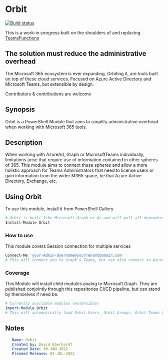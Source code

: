 # Orbit

[![Build status](https://ci.appveyor.com/api/projects/status/7yb9er834qod0xvw?svg=true)](https://ci.appveyor.com/project/Name/templatepowershellmodule)

This is a work-in-progress built on the shoulders of and replacing [TeamsFunctions](https://github.com/DEberhardt/TeamsFunctions)

## The solution must reduce the administrative overhead

The Microsoft 365 ecosystem is ever expanding. Orbiting it, are tools built on top of these cloud services. Focused on Azure Active Directory and Microsoft Teams, but extensible by design.

Contributors & contributions are welcome

## Synopsis

Orbit is a PowerShell Module that aims to simplify administrative overhead when working with Microsoft 365 tools.

## Description

When working with AzureAd, Graph or MicrosoftTeams individually, limitations arise that require use of information contained in other spheres of 365. This module aims to connect these spheres and allow a more holistic approach for Teams Administrators that need to license users or gain information from the wider M365 space, be that Azure Active Directory, Exchange, etc.

## Using Orbit

To use this module, install it from PowerShell Gallery

```powershell
# Orbit is built like Microsoft.Graph or Az and will pull all dependent modules
Install-Module Orbit
```

### How to use

This module covers Session connection for multiple services

```powershell
Connect-Me 'your-Admin-Username@yourTenantDomain.com'
# This will connect you to Graph & Teams, but can also connect to AzureAd and/or Exchange with switches.
```

### Coverage

This Module will install child modules analog to Microsoft.Graph. They are published conjointly through this repositories CI/CD pipeline, but can stand by themselves if need be.

```powershell
# Currently available modules (extensible)
Import-Module Orbit
# This will automatically load Orbit.Users, Orbit.Groups, Orbit.Teams & Orbit.Tools
```

## Notes

```yaml
   Name: Orbit
   Created by: David Eberhardt
   Created Date: 30-JAN 2022
   Planned Release: 01-JUL-2022
```
